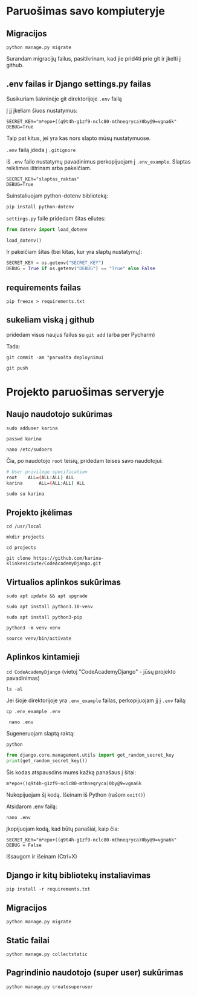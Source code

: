 # Paruošimas savo kompiuteryje

## Migracijos

`python manage.py migrate`

Surandam migracijų failus, pasitikrinam, kad jie prid4ti prie git ir įkelti į github.

## .env failas ir Django settings.py failas

Susikuriam šakninėje git direktorijoje `.env` failą

Į jį įkeliam šiuos nustatymus:

```
SECRET_KEY="m*epo+((q9t4h-g1zf9-nclc80-mthneqryca)0by@9=vgna6k"
DEBUG=True
```

Taip pat kitus, jei yra kas nors slapto mūsų nustatymuose.

`.env` failą įdeda į `.gitignore` 

iš `.env` failo nustatymų pavadinimus perkopijuojam į `.env_example`. Slaptas reikšmes ištrinam arba pakeičiam. 

```
SECRET_KEY="slaptas_raktas"
DEBUG=True
```

Suinstaliuojam python-dotenv biblioteką:

```bash
pip install python-dotenv
```

`settings.py` faile pridedam šitas eilutes:

```python
from dotenv import load_dotenv
```

```python
load_dotenv()
```

Ir pakeičiam šitas (bei kitas, kur yra slaptų nustatymų):

```python
SECRET_KEY = os.getenv("SECRET_KEY")
DEBUG = True if os.getenv("DEBUG") == "True" else False
```

## requirements failas

`pip freeze > requirements.txt`

## sukeliam viską į github

pridedam visus naujus failus su `git add` (arba per Pycharm)

Tada:

```git commit -am "paruošta deploynimui```

```git push```

# Projekto paruošimas serveryje

## Naujo naudotojo sukūrimas

```sudo adduser karina```

```passwd karina```

`nano /etc/sudoers`

Čia, po naudotojo `root` teisių, pridedam teises savo naudotojui:

```bash
# User privilege specification
root    ALL=(ALL:ALL) ALL
karina      ALL=(ALL:ALL) ALL
```

```sudo su karina```

## Projekto įkėlimas

```cd /usr/local```

```mkdir projects```

```cd projects```

```git clone https://github.com/karina-klinkeviciute/CodeAcademyDjango.git```


## Virtualios aplinkos sukūrimas

```sudo apt update && apt upgrade```

```sudo apt install python3.10-venv```

```sudo apt install python3-pip```

```python3 -m venv venv```

```source venv/bin/activate```




## Aplinkos kintamieji

```cd CodeAcademyDjango``` (vietoj "CodeAcademyDjango" - jūsų projekto pavadinimas)

```ls -al```

Jei šioje direktorijoje yra `.env_example` failas, perkopijuojam jį į `.env` failą:

```cp .env_example .env```

``` nano .env```

Sugeneruojam slaptą raktą:

```python```

```python
from django.core.management.utils import get_random_secret_key
print(get_random_secret_key())
```

Šis kodas atspausdins mums kažką panašaus į šitai:

```m*epo+((q9t4h-g1zf9-nclc80-mthneqryca)0by@9=vgna6k```

Nukopijuojam šį kodą. Išeinam iš Python (rašom `exit()`)

Atsidarom .env failą:

`nano .env`

Įkopijuojam kodą, kad būtų panašiai, kaip čia:

```
SECRET_KEY="m*epo+((q9t4h-g1zf9-nclc80-mthneqryca)0by@9=vgna6k"
DEBUG = False
```

Išsaugom ir išeinam (Ctrl+X)


## Django ir kitų bibliotekų instaliavimas


```pip install -r requirements.txt```


## Migracijos
`python manage.py migrate`

## Static failai

`python manage.py collectstatic`

## Pagrindinio naudotojo (super user) sukūrimas
  
  
```python manage.py createsuperuser```

